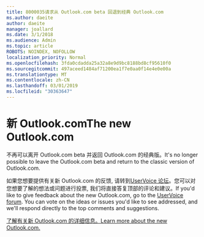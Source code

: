 ```yaml
---
title: 8000035请求从 Outlook.com beta 回退到经典 Outlook.com
ms.author: daeite
author: daeite
manager: joallard
ms.date: 3/1/2018
ms.audience: Admin
ms.topic: article
ROBOTS: NOINDEX, NOFOLLOW
localization_priority: Normal
ms.openlocfilehash: 3fda0cdadda25a32a8e9d9bc8188bd8cf95610f0
ms.sourcegitcommit: 497aceed1484af71200ea1f7e0aa0f14e4e0e00a
ms.translationtype: MT
ms.contentlocale: zh-CN
ms.lasthandoff: 03/01/2019
ms.locfileid: "30363647"
---
```

# <a name="the-new-outlookcom"></a><span data-ttu-id="71c11-102">新 Outlook.com</span><span class="sxs-lookup"><span data-stu-id="71c11-102">The new Outlook.com</span></span>

<span data-ttu-id="71c11-103">不再可以离开 Outlook.com beta 并返回 Outlook.com 的经典版。</span><span class="sxs-lookup"><span data-stu-id="71c11-103">It's no longer possible to leave the Outlook.com beta and return to the classic version of Outlook.com.</span></span>

<span data-ttu-id="71c11-p101">如果您想要提供有关新 Outlook.com 的反馈, 请转到[UserVoice 论坛](https://go.microsoft.com/fwlink/p/?linkid=851599)。您可以对您想要了解的想法或问题进行投票, 我们将直接答复顶部的评论和建议。</span><span class="sxs-lookup"><span data-stu-id="71c11-p101">If you'd like to give feedback about the new Outlook.com, go to the [UserVoice forum](https://go.microsoft.com/fwlink/p/?linkid=851599). You can vote on the ideas or issues you'd like to see addressed, and we'll respond directly to the top comments and suggestions.</span></span>

[<span data-ttu-id="71c11-106">了解有关新 Outlook.com 的详细信息。</span><span class="sxs-lookup"><span data-stu-id="71c11-106">Learn more about the new Outlook.com.</span></span>](https://go.microsoft.com/fwlink/p/?linkid=874356)